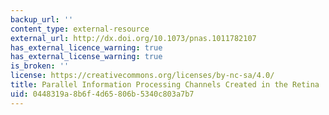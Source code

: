 ```yaml
---
backup_url: ''
content_type: external-resource
external_url: http://dx.doi.org/10.1073/pnas.1011782107
has_external_licence_warning: true
has_external_license_warning: true
is_broken: ''
license: https://creativecommons.org/licenses/by-nc-sa/4.0/
title: Parallel Information Processing Channels Created in the Retina
uid: 0448319a-8b6f-4d65-806b-5340c803a7b7
---
```

